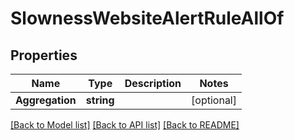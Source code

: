 # SlownessWebsiteAlertRuleAllOf

## Properties

Name | Type | Description | Notes
------------ | ------------- | ------------- | -------------
**Aggregation** | **string** |  | [optional] 

[[Back to Model list]](../README.md#documentation-for-models) [[Back to API list]](../README.md#documentation-for-api-endpoints) [[Back to README]](../README.md)


